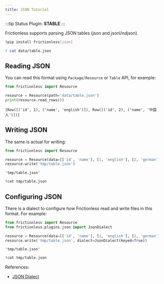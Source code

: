```yaml
---
title: JSON Tutorial
---
```


:::tip Status
Plugin: **STABLE**
:::

Frictionless supports parsing JSON tables (json and jsonl/ndjson).

```bash
!pip install frictionless[json]
```


```bash
! cat data/table.json
```


## Reading JSON

You can read this format using `Package/Resource` or `Table` API, for example:


```python
from frictionless import Resource

resource = Resource(path='data/table.json')
print(resource.read_rows())
```

    [Row([('id', 1), ('name', 'english')]), Row([('id', 2), ('name', '中国人')])]


## Writing JSON

The same is actual for writing:


```python
from frictionless import Resource

resource = Resource(data=[['id', 'name'], [1, 'english'], [2, 'german']])
resource.write('tmp/table.json')
```




    'tmp/table.json'



```bash
!cat tmp/table.json
```


## Configuring JSON

There is a dialect to configure how Frictionless read and write files in this format. For example:


```python
from frictionless import Resource
from frictionless.plugins.json import JsonDialect

resource = Resource(data=[['id', 'name'], [1, 'english'], [2, 'german']])
resource.write('tmp/table.json', dialect=JsonDialect(keyed=True))
```




    'tmp/table.json'



```bash
!cat tmp/table.json
```


References:
- [JSON Dialect](https://frictionlessdata.io/tooling/python/formats-reference/#csv)
